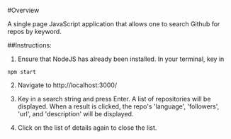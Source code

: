 #Overview

A single page JavaScript application that allows one to search Github for repos by keyword.

##Instructions:

1. Ensure that NodeJS has already been installed. In your terminal, key in

`npm start`

2. Navigate to http://localhost:3000/

3. Key in a search string and press Enter. A list of repositories will be displayed. When a result is clicked, the repo's 'language', 'followers', 'url', and 'description' will be displayed.

4. Click on the list of details again to close the list.